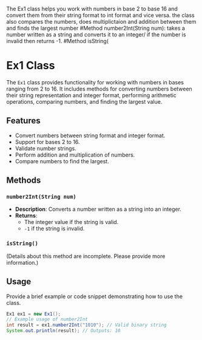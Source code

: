 The Ex1 class helps you work with numbers in base 2 to base 16 and convert them from their string format to int format and vice versa.
the class also compares the numbers, does multiplictaion and addition between them and finds the largest number
#Method number2Int(String num):
takes a number written as a string and converts it to an integer/ if the number is invalid then returns -1.
#Method isString(




# Ex1 Class

The `Ex1` class provides functionality for working with numbers in bases ranging from 2 to 16. It includes methods for converting numbers between their string representation and integer format, performing arithmetic operations, comparing numbers, and finding the largest value.

## Features
- Convert numbers between string format and integer format.
- Support for bases 2 to 16.
- Validate number strings.
- Perform addition and multiplication of numbers.
- Compare numbers to find the largest.

## Methods

### `number2Int(String num)`
- **Description**: Converts a number written as a string into an integer.
- **Returns**:
  - The integer value if the string is valid.
  - `-1` if the string is invalid.

### `isString()`
(Details about this method are incomplete. Please provide more information.)

## Usage
Provide a brief example or code snippet demonstrating how to use the class.

```java
Ex1 ex1 = new Ex1();
// Example usage of number2Int
int result = ex1.number2Int("1010"); // Valid binary string
System.out.println(result); // Outputs: 10
